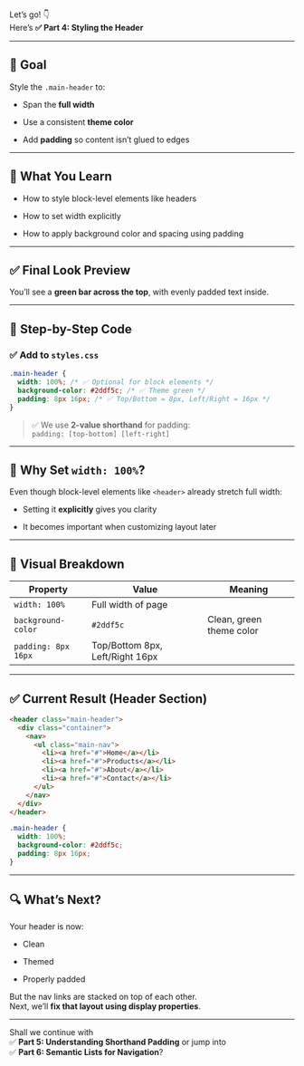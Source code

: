 Let’s go! 👇  
Here’s **✅ Part 4: Styling the Header**

---

## 🎯 **Goal**

Style the `.main-header` to:

- Span the **full width**
    
- Use a consistent **theme color**
    
- Add **padding** so content isn’t glued to edges
    

---

## 🧠 What You Learn

- How to style block-level elements like headers
    
- How to set width explicitly
    
- How to apply background color and spacing using padding
    

---

## ✅ Final Look Preview

You’ll see a **green bar across the top**, with evenly padded text inside.

---

## 🧩 Step-by-Step Code

### ✅ Add to `styles.css`

```css
.main-header {
  width: 100%; /* ✅ Optional for block elements */
  background-color: #2ddf5c; /* ✅ Theme green */
  padding: 8px 16px; /* ✅ Top/Bottom = 8px, Left/Right = 16px */
}
```

> ✅ We use **2-value shorthand** for padding:  
> `padding: [top-bottom] [left-right]`

---

## 💬 Why Set `width: 100%`?

Even though block-level elements like `<header>` already stretch full width:

- Setting it **explicitly** gives you clarity
    
- It becomes important when customizing layout later
    

---

## 📐 Visual Breakdown

|Property|Value|Meaning|
|---|---|---|
|`width: 100%`|Full width of page||
|`background-color`|`#2ddf5c`|Clean, green theme color|
|`padding: 8px 16px`|Top/Bottom 8px, Left/Right 16px||

---

## ✅ Current Result (Header Section)

```html
<header class="main-header">
  <div class="container">
    <nav>
      <ul class="main-nav">
        <li><a href="#">Home</a></li>
        <li><a href="#">Products</a></li>
        <li><a href="#">About</a></li>
        <li><a href="#">Contact</a></li>
      </ul>
    </nav>
  </div>
</header>
```

```css
.main-header {
  width: 100%;
  background-color: #2ddf5c;
  padding: 8px 16px;
}
```

---

## 🔍 What’s Next?

Your header is now:

- Clean
    
- Themed
    
- Properly padded
    

But the nav links are stacked on top of each other.  
Next, we’ll **fix that layout using display properties**.

---

Shall we continue with  
✅ **Part 5: Understanding Shorthand Padding** or jump into  
✅ **Part 6: Semantic Lists for Navigation**?